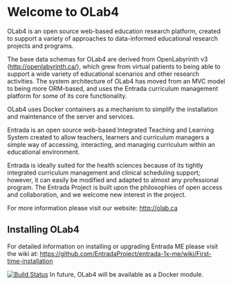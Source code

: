 # Welcome to OLab4

OLab4 is an open source web-based education research platform, created to support a variety of approaches to data-informed educational research projects and programs. 

The base data schemas for OLab4 are derived from OpenLabyrinth v3 (http://openlabyrinth.ca/), which grew from virtual patients to being able to support a wide variety of educational scenarios and other research activities. The system architecture of OLab4 has moved from an MVC model to being more ORM-based, and uses the Entrada curriculum management platform for some of its core functionality. 

OLab4 uses Docker containers as a mechanism to simplify the installation and maintenance of the server and services. 

Entrada is an open source web-based Integrated Teaching and Learning System created to allow teachers, learners and
curriculum managers a simple way of accessing, interacting, and managing curriculum within an educational environment.

Entrada is ideally suited for the health sciences because of its tightly integrated curriculum management and clinical
scheduling support; however, it can easily be modified and adapted to almost any professional program. The Entrada
Project is built upon the philosophies of open access and collaboration, and we welcome new interest in the project.

For more information please visit our website: http://olab.ca

## Installing OLab4

For detailed information on installing or upgrading Entrada ME please visit the wiki at:
https://github.com/EntradaProject/entrada-1x-me/wiki/First-time-installation

[![Build Status](https://travis-ci.com/EntradaProject/entrada-1x-me.svg?token=AjJr8HfNGWk3CeZGrsiF&branch=develop)](https://travis-ci.com/EntradaProject/entrada-1x-me)
In future, OLab4 will be available as a Docker module. 
